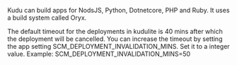 Kudu can build apps for NodsJS, Python, Dotnetcore, PHP and Ruby. It uses a build system called Oryx.

The default timeout for the deployments in kudulite is 40 mins after which the deployment will be cancelled. You can increase the timeout by setting the app setting SCM_DEPLOYMENT_INVALIDATION_MINS. Set it to a integer value. Example: SCM_DEPLOYMENT_INVALIDATION_MINS=50 
